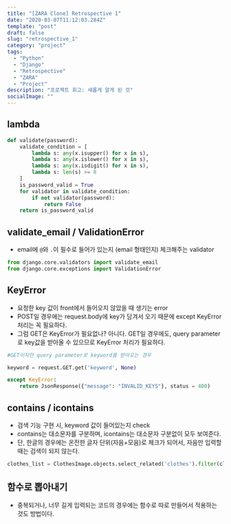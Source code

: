 ```yaml
---
title: "[ZARA Clone] Retrospective 1"
date: "2020-03-07T11:12:03.284Z"
template: "post"
draft: false
slug: "retrospective_1"
category: "project"
tags:
  - "Python"
  - "Django"
  - "Retrospective"
  - "ZARA"
  - "Project"
description: "프로젝트 회고: 새롭게 알게 된 것"
socialImage: ""
---
```



## lambda
```python
def validate(password):
    validate_condition = [
        lambda s: any(x.isupper() for x in s),
        lambda s: any(x.islower() for x in s),
        lambda s: any(x.isdigit() for x in s),
        lambda s: len(s) >= 8
    ]
    is_password_valid = True
    for validator in validate_condition:
        if not validator(password):
            return False
    return is_password_valid
```

## validate_email / ValidationError
* email에 `@`와 `.`이 필수로 들어가 있는지 (email 형태인지) 체크해주는 validator

```python
from django.core.validators import validate_email
from django.core.exceptions import ValidationError
```

## KeyError
* 요청한 key 값이 front에서 들어오지 않았을 때 생기는 error
* POST일 경우에는 request.body에 key가 담겨서 오기 때문에 except KeyError 처리는 꼭 필요하다.
* 그럼 GET은 KeyError가 필요없나? 아니다. GET일 경우에도, query parameter로 key값을 받아올 수 있으므로 KeyError 처리가 필요하다.

```python
#GET이지만 query parameter로 keyword를 받아오는 경우

keyword = request.GET.get('keyword', None)
```

```python
except KeyError:
    return JsonResponse({"message": "INVALID_KEYS"}, status = 400)
```

## contains / icontains
* 검색 기능 구현 시, keyword 값이 들어있는지 check
* contains는 대소문자를 구분하며, icontains는 대소문자 구분없이 모두 보여준다.
* 단, 한글의 경우에는 온전한 글자 단위(자음+모음)로 체크가 되어서, 자음만 입력할 때는 검색이 되지 않는다.

```python
clothes_list = ClothesImage.objects.select_related('clothes').filter(clothes__name__icontains = keyword)
```

## 함수로 뽑아내기
* 중복되거나, 너무 길게 입력되는 코드의 경우에는 함수로 따로 만들어서 적용하는 것도 방법이다.

